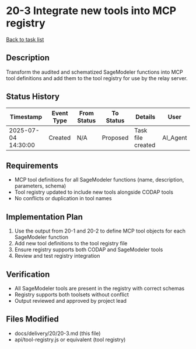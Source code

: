 # 20-3 Integrate new tools into MCP registry

[Back to task list](../20/tasks.md)

## Description
Transform the audited and schematized SageModeler functions into MCP tool definitions and add them to the tool registry for use by the relay server.

## Status History
| Timestamp | Event Type | From Status | To Status | Details | User |
|-----------|------------|-------------|-----------|---------|------|
| 2025-07-04 14:30:00 | Created | N/A | Proposed | Task file created | AI_Agent |

## Requirements
- MCP tool definitions for all SageModeler functions (name, description, parameters, schema)
- Tool registry updated to include new tools alongside CODAP tools
- No conflicts or duplication in tool names

## Implementation Plan
1. Use the output from 20-1 and 20-2 to define MCP tool objects for each SageModeler function
2. Add new tool definitions to the tool registry file
3. Ensure registry supports both CODAP and SageModeler tools
4. Review and test registry integration

## Verification
- All SageModeler tools are present in the registry with correct schemas
- Registry supports both toolsets without conflict
- Output reviewed and approved by project lead

## Files Modified
- docs/delivery/20/20-3.md (this file)
- api/tool-registry.js or equivalent (tool registry) 